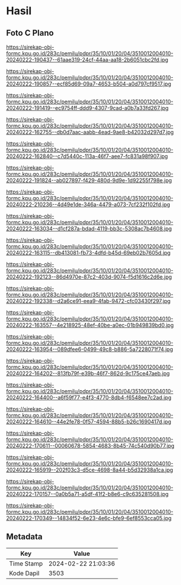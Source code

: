 # Hasil

## Foto C Plano

https://sirekap-obj-formc.kpu.go.id/283c/pemilu/pdpr/35/10/01/20/04/3510012004010-20240222-190437--61aae319-24cf-44aa-aa18-2b6051cbc2fd.jpg

https://sirekap-obj-formc.kpu.go.id/283c/pemilu/pdpr/35/10/01/20/04/3510012004010-20240222-190857--ecf85d69-09a7-4653-b504-a0d797cf9517.jpg

https://sirekap-obj-formc.kpu.go.id/283c/pemilu/pdpr/35/10/01/20/04/3510012004010-20240222-191419--ec9754ff-ddd9-4307-9cad-a0b7a33fd267.jpg

https://sirekap-obj-formc.kpu.go.id/283c/pemilu/pdpr/35/10/01/20/04/3510012004010-20240222-162755--db0d7aac-aabb-4ead-9ae8-b42032d297d7.jpg

https://sirekap-obj-formc.kpu.go.id/283c/pemilu/pdpr/35/10/01/20/04/3510012004010-20240222-162840--c7d5440c-113a-46f7-aee7-fc831a98f907.jpg

https://sirekap-obj-formc.kpu.go.id/283c/pemilu/pdpr/35/10/01/20/04/3510012004010-20240222-191824--ab027897-f429-480d-9d9e-1d92255f798e.jpg

https://sirekap-obj-formc.kpu.go.id/283c/pemilu/pdpr/35/10/01/20/04/3510012004010-20240222-210236--4d49e1de-346a-4479-a073-7cf232f102fd.jpg

https://sirekap-obj-formc.kpu.go.id/283c/pemilu/pdpr/35/10/01/20/04/3510012004010-20240222-163034--d1cf287a-bdad-4119-bb3c-5308ac7b4608.jpg

https://sirekap-obj-formc.kpu.go.id/283c/pemilu/pdpr/35/10/01/20/04/3510012004010-20240222-163115--db413081-fb73-4dfd-b45d-69eb02b7605d.jpg

https://sirekap-obj-formc.kpu.go.id/283c/pemilu/pdpr/35/10/01/20/04/3510012004010-20240222-192123--86d4970e-87c2-403d-9074-f5d1616c2d6e.jpg

https://sirekap-obj-formc.kpu.go.id/283c/pemilu/pdpr/35/10/01/20/04/3510012004010-20240222-192338--d2a6ce91-eea9-4fab-9472-cfc03430f297.jpg

https://sirekap-obj-formc.kpu.go.id/283c/pemilu/pdpr/35/10/01/20/04/3510012004010-20240222-163557--4e218925-48ef-40be-a0ec-01b949839bd0.jpg

https://sirekap-obj-formc.kpu.go.id/283c/pemilu/pdpr/35/10/01/20/04/3510012004010-20240222-163954--089dfee6-0499-49c8-b886-5a7228071f74.jpg

https://sirekap-obj-formc.kpu.go.id/283c/pemilu/pdpr/35/10/01/20/04/3510012004010-20240222-164202--813fb79f-e39b-46f7-862d-9c175ce47aeb.jpg

https://sirekap-obj-formc.kpu.go.id/283c/pemilu/pdpr/35/10/01/20/04/3510012004010-20240222-164400--a6f59f77-e4f3-4770-8db4-f6548ee7c2ad.jpg

https://sirekap-obj-formc.kpu.go.id/283c/pemilu/pdpr/35/10/01/20/04/3510012004010-20240222-164610--44e2fe78-0f57-4594-88b5-b26c1690417d.jpg

https://sirekap-obj-formc.kpu.go.id/283c/pemilu/pdpr/35/10/01/20/04/3510012004010-20240222-170611--00060678-5854-4683-8b45-74c540d90b77.jpg

https://sirekap-obj-formc.kpu.go.id/283c/pemilu/pdpr/35/10/01/20/04/3510012004010-20240222-165919--202f03c3-d5ce-4698-8a44-b5d32938a1ca.jpg

https://sirekap-obj-formc.kpu.go.id/283c/pemilu/pdpr/35/10/01/20/04/3510012004010-20240222-170157--0a0b5a71-a5df-41f2-b8e6-c9c635281508.jpg

https://sirekap-obj-formc.kpu.go.id/283c/pemilu/pdpr/35/10/01/20/04/3510012004010-20240222-170349--14834f52-6e23-4e6c-bfe9-6ef8553cca05.jpg


## Metadata

| Key        | Value               |
| ---------- | ------------------- |
| Time Stamp | 2024-02-22 21:03:36 |
| Kode Dapil | 3503                |



